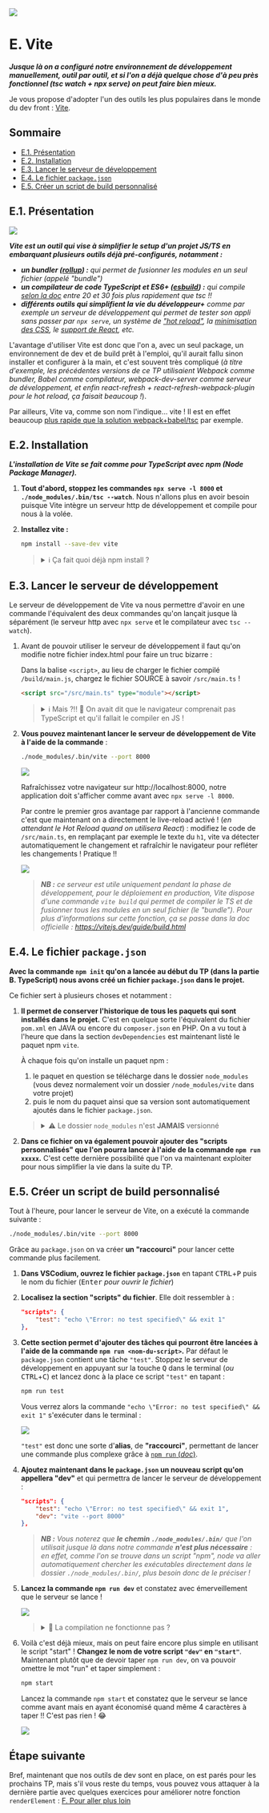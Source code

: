 <img src="images/readme/header-small.jpg" >

# E. Vite <!-- omit in toc -->

_**Jusque là on a configuré notre environnement de développement manuellement, outil par outil, et si l'on a déjà quelque chose d'à peu près fonctionnel (tsc watch + npx serve) on peut faire bien mieux.**_

Je vous propose d'adopter l'un des outils les plus populaires dans le monde du dev front : [Vite](https://vitejs.dev/).

## Sommaire <!-- omit in toc -->
- [E.1. Présentation](#e1-présentation)
- [E.2. Installation](#e2-installation)
- [E.3. Lancer le serveur de développement](#e3-lancer-le-serveur-de-développement)
- [E.4. Le fichier `package.json`](#e4-le-fichier-packagejson)
- [E.5. Créer un script de build personnalisé](#e5-créer-un-script-de-build-personnalisé)


## E.1. Présentation

<img src="images/readme/header-vite.png" />

_**Vite est un outil qui vise à simplifier le setup d'un projet JS/TS en embarquant plusieurs outils déjà pré-configurés, notamment :**_
- _**un bundler ([rollup](https://rollupjs.org/)) :**  qui permet de fusionner les modules en un seul fichier (appelé "bundle")_
- _**un compilateur de code TypeScript et ES6+ ([esbuild](https://esbuild.github.io/)) :** qui compile [selon la doc](https://vite.dev/guide/features.html#typescript) entre 20 et 30 fois plus rapidement que tsc !!_
- _**différents outils qui simplifient la vie du développeur+** comme par exemple un serveur de développement qui permet de tester son appli sans passer par `npx serve`, un système de ["hot reload"](https://vitejs.dev/guide/features.html#hot-module-replacement), la [minimisation des CSS](https://vitejs.dev/guide/features.html#css), le [support de React](https://vitejs.dev/guide/features.html#jsx), etc._

L'avantage d'utiliser Vite est donc que l'on a, avec un seul package, un environnement de dev et de build prêt à l'emploi, qu'il aurait fallu sinon installer et configurer à la main, et c'est souvent très compliqué (_à titre d'exemple, les précédentes versions de ce TP utilisaient Webpack comme bundler, Babel comme compilateur, webpack-dev-server comme serveur de développement, et enfin react-refresh + react-refresh-webpack-plugin pour le hot reload, ça faisait beaucoup !_).

Par ailleurs, Vite va, comme son nom l'indique... vite ! Il est en effet beaucoup [plus rapide que la solution webpack+babel/tsc](https://storybook.js.org/blog/storybook-performance-from-webpack-to-vite/) par exemple.

## E.2. Installation

_**L'installation de Vite se fait comme pour TypeScript avec npm (Node Package Manager).**_

1. **Tout d'abord, stoppez les commandes `npx serve -l 8000` et `./node_modules/.bin/tsc --watch`**. Nous n'allons plus en avoir besoin puisque Vite intègre un serveur http de développement et compile pour nous à la volée.

2. **Installez vite :**
	```bash
	npm install --save-dev vite
	```

	> <details><summary>ℹ️ Ça fait quoi déjà npm install ?</summary>
	>
	> _`npm install ...` télécharge les paquets demandés pour qu'ils soient disponibles dans notre projet._
	>
	> _Ouvrez le fichier `package.json` dans VSCodium (<kbd>CTRL</kbd>+<kbd>P</kbd>). Vous noterez que le paquet `vite` a été rajouté dans les dépendances du projet !_
	>
	> _Vous pourrez aussi remarquer que dans le dossier `/node_modules` on a maintenant d'autres dossiers que `typescript` et `.bin` : un dossier nommé `vite` et d'autres qui correspondent aux dépendances de Vite (rollup, esbuild, etc.)_
	> </details>

## E.3. Lancer le serveur de développement
Le serveur de développement de Vite va nous permettre d'avoir en une commande l'équivalent des deux commandes qu'on lançait jusque là séparément (le serveur http avec `npx serve` et le compilateur avec `tsc --watch`).

1. Avant de pouvoir utiliser le serveur de développement il faut qu'on modifie notre fichier index.html pour faire un truc bizarre :

	Dans la balise `<script>`, au lieu de charger le fichier compilé `/build/main.js`, chargez le fichier SOURCE à savoir `/src/main.ts` !
	```html
	<script src="/src/main.ts" type="module"></script>
	```

	> <details><summary>ℹ️ Mais ?!! 🤯 On avait dit que le navigateur comprenait pas TypeScript et qu'il fallait le compiler en JS !</summary>
	>
	> _Oui c'est vrai, mais en fait Vite va le faire de manière transparente : quand le navigateur recevra le contenu du fichier `src/main.ts` Vite l'aura au préalable compilé en JS à la volée !_
	>
	> _Plus d'infos ici : https://vite.dev/guide/#index-html-and-project-root_
	> </details>

3. **Vous pouvez maintenant lancer le serveur de développement de Vite à l'aide de la commande** :
	```bash
	./node_modules/.bin/vite --port 8000
	```

	<img src="images/readme/vite.gif" />

	Rafraîchissez votre navigateur sur http://localhost:8000, notre application doit s'afficher comme avant avec `npx serve -l 8000`.

	Par contre le premier gros avantage par rapport à l'ancienne commande c'est que maintenant on a directement le live-reload activé ! (_en attendant le Hot Reload quand on utilisera React_) : modifiez le code de `/src/main.ts`, en remplaçant par exemple le texte du `h1`, vite va détecter automatiquement le changement et rafraîchir le navigateur pour refléter les changements ! Pratique !!

	<img src="images/readme/vite-reload.gif">

	> _**NB :** ce serveur est utile uniquement pendant la phase de développement, pour le déploiement en production, Vite dispose d'une commande `vite build` qui permet de compiler le TS et de fusionner tous les modules en un seul fichier (le "bundle"). Pour plus d'informations sur cette fonction, ça se passe dans la doc officielle : https://vitejs.dev/guide/build.html_

## E.4. Le fichier `package.json`

**Avec la commande `npm init` qu'on a lancée au début du TP (dans la partie B. TypeScript) nous avons créé un fichier `package.json` dans le projet.**

Ce fichier sert à plusieurs choses et notamment :
1. **Il permet de conserver l'historique de tous les paquets qui sont installés dans le projet.** C'est en quelque sorte l'équivalent du fichier `pom.xml` en JAVA ou encore du `composer.json` en PHP. On a vu tout à l'heure que dans la section `devDependencies` est maintenant listé le paquet npm `vite`.

	À chaque fois qu'on installe un paquet npm :

	1. le paquet en question se télécharge dans le dossier `node_modules` (vous devez normalement voir un dossier `/node_modules/vite` dans votre projet)
	2. puis le nom du paquet ainsi que sa version sont automatiquement ajoutés dans le fichier `package.json`.

	> <details><summary>⚠️ Le dossier <code>node_modules</code> n'est <strong>JAMAIS</strong> versionné</summary>
	>
	> _En effet c'est en général un dossier relativement volumineux et plein de tout petits fichiers._
	>
	> _Par contre le fichier **`package.json` lui doit être versionné** car il servira de "recette" pour indiquer aux prochaines personnes qui rejoindront le projet quels sont les paquets nécessaires._
	>
	> _En effet, grâce au `package.json`, on n'a qu'à exécuter la commande `npm install` (sans préciser de nom de paquet) pour installer automatiquement toutes les dépendances du projet (c'est d'ailleurs ce que vous ferez dans les prochains TPs_ 🙂 _) !_
	> </details>

2. **Dans ce fichier on va également pouvoir ajouter des "scripts personnalisés" que l'on pourra lancer à l'aide de la commande `npm run xxxxx`.** C'est cette dernière possibilité que l'on va maintenant exploiter pour nous simplifier la vie dans la suite du TP.

## E.5. Créer un script de build personnalisé
Tout à l'heure, pour lancer le serveur de Vite, on a exécuté la commande suivante :

```bash
./node_modules/.bin/vite --port 8000
```

Grâce au `package.json` on va créer **un "raccourci"** pour lancer cette commande plus facilement.

1. **Dans VSCodium, ouvrez le fichier `package.json`** en tapant <kbd>CTRL</kbd>+<kbd>P</kbd> puis le nom du fichier (<kbd>Enter</kbd> _pour ouvrir le fichier_)
2. **Localisez la section "scripts" du fichier**. Elle doit ressembler à :
	```json
	"scripts": {
		"test": "echo \"Error: no test specified\" && exit 1"
	},
	```
3. **Cette section permet d'ajouter des tâches qui pourront être lancées à l'aide de la commande `npm run <nom-du-script>`.** Par défaut le `package.json` contient une tâche `"test"`. Stoppez le serveur de développement en appuyant sur la touche <kbd>Q</kbd> dans le terminal (_ou_ <kbd>CTRL</kbd>+<kbd>C</kbd>) et lancez donc à la place ce script `"test"` en tapant :
	```bash
	npm run test
	```
	Vous verrez alors la commande `"echo \"Error: no test specified\" && exit 1"` s'exécuter dans le terminal :

	<img src="images/readme/npm-run-test.gif" />

	`"test"` est donc une sorte d'**alias**, de **"raccourci"**, permettant de lancer une commande plus complexe grâce à [`npm run` (_doc_)](https://docs.npmjs.com/cli/v9/using-npm/scripts?v=true#npm-run-user-defined).

4. **Ajoutez maintenant dans le `package.json` un nouveau script qu'on appellera "dev"** et qui permettra de lancer le serveur de développement :
	```json
	"scripts": {
		"test": "echo \"Error: no test specified\" && exit 1",
		"dev": "vite --port 8000"
	},
	```
	> _**NB :** Vous noterez que **le chemin `./node_modules/.bin/`** que l'on utilisait jusque là dans notre commande **n'est plus nécessaire** : en effet, comme l'on se trouve dans un script "npm", node va aller automatiquement chercher les exécutables directement dans le dossier `./node_modules/.bin/`, plus besoin donc de le préciser !_

5. **Lancez la commande `npm run dev`** et constatez avec émerveillement que le serveur se lance !

	<img src="images/readme/npm-run-dev.gif" />

	> <details><summary>🚧 La compilation ne fonctionne pas ?</summary>
	>
	> _Si la compilation ne se lance pas, plusieurs raisons sont possibles :_
	> - _soit Vite n'est pas correctement installé,_
	> - _soit la section "scripts" n'est pas correctement formatée (pensez qu'il s'agit d'un fichier JSON, par conséquent l'oubli d'une **virgule** entre chaque script ou au contraire l'ajout d'une virgule à la fin du dernier script, sont considérés comme des **erreurs** de syntaxe_ 👀 _)_
	> </details>

6. Voilà c'est déjà mieux, mais on peut faire encore plus simple en utilisant le script "start" ! **Changez le nom de votre script `"dev"` en `"start"`**. Maintenant plutôt que de devoir taper `npm run dev`, on va pouvoir omettre le mot "run" et taper simplement :
	```bash
	npm start
	```

	Lancez la commande `npm start` et constatez que le serveur se lance comme avant mais en ayant économisé quand même 4 caractères à taper !! C'est pas rien ! 😂

	<img src="images/readme/npm-start.gif" />

## Étape suivante <!-- omit in toc -->
Bref, maintenant que nos outils de dev sont en place, on est parés pour les prochains TP, mais s'il vous reste du temps, vous pouvez vous attaquer à la dernière partie avec quelques exercices pour améliorer notre fonction `renderElement` : [F. Pour aller plus loin](./F-plus-loin.md)